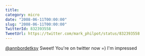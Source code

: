 ```yaml
---
title: 
category: micro
date: "2008-06-11T00:00:00"
slug: "2008-06-11T00:00:00"
TwitterId: 832393558
TweetUrl: https://twitter.com/mark_philpot/status/832393558
---
```


[@annbordetksy](https://twitter.com/annbordetksy) Sweet! You're on twitter now
=) I'm impressed
